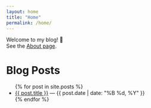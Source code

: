 ```yaml
---
layout: home
title: "Home"
permalink: /home/
---
```


Welcome to my blog! 🎉  
See the [About page]("/TestBlog/about/").

# Blog Posts

<ul>
  {% for post in site.posts %}
    <li>
      <a href="{{ post.url | relative_url }}">{{ post.title }}</a>
      <span> — {{ post.date | date: "%B %d, %Y" }}</span>
    </li>
  {% endfor %}
</ul>
